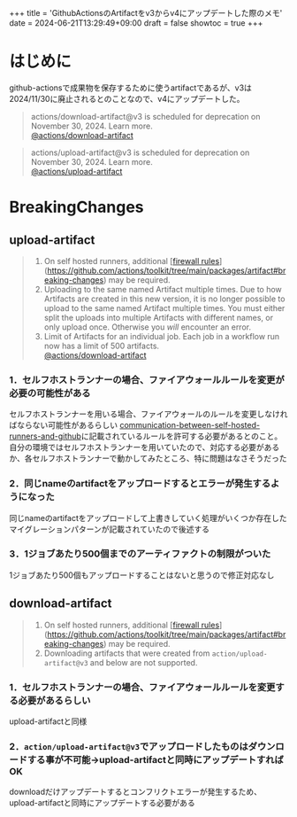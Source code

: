 +++
title = 'GithubActionsのArtifactをv3からv4にアップデートした際のメモ'
date = 2024-06-21T13:29:49+09:00
draft = false
showtoc = true
+++

# はじめに
github-actionsで成果物を保存するために使うartifactであるが、v3は2024/11/30に廃止されるとのことなので、v4にアップデートした。

> actions/download-artifact@v3 is scheduled for deprecation on November 30, 2024. Learn more.  
> [@actions/download-artifact](https://github.com/marketplace/actions/download-a-build-artifact)

> actions/upload-artifact@v3 is scheduled for deprecation on November 30, 2024. Learn more.  
> [@actions/upload-artifact](https://github.com/marketplace/actions/upload-a-build-artifact)


# BreakingChanges
## upload-artifact

> 1. On self hosted runners, additional [[firewall rules](https://github.com/actions/toolkit/tree/main/packages/artifact#breaking-changes)](https://github.com/actions/toolkit/tree/main/packages/artifact#breaking-changes) may be required.
> 2. Uploading to the same named Artifact multiple times.
>     Due to how Artifacts are created in this new version, it is no longer possible to upload to the same named Artifact multiple times. You must either split the uploads into multiple Artifacts with different names, or only upload once. Otherwise you *will* encounter an error.
> 3. Limit of Artifacts for an individual job. Each job in a workflow run now has a limit of 500 artifacts.  
> [@actions/download-artifact](https://github.com/marketplace/actions/download-a-build-artifact)

### 1．セルフホストランナーの場合、ファイアウォールルールを変更が必要の可能性がある
セルフホストランナーを用いる場合、ファイアウォールのルールを変更しなければならない可能性があるらしい
[communication-between-self-hosted-runners-and-github](https://docs.github.com/en/actions/hosting-your-own-runners/managing-self-hosted-runners/about-self-hosted-runners#communication-between-self-hosted-runners-and-github)に記載されているルールを許可する必要があるとのこと。
自分の環境ではセルフホストランナーを用いていたので、対応する必要があるか、各セルフホストランナーで動かしてみたところ、特に問題はなさそうだった

### 2．同じnameのartifactをアップロードするとエラーが発生するようになった
同じnameのartifactをアップロードして上書きしていく処理がいくつか存在した
マイグレーションパターンが記載されていたので後述する  


### 3．1ジョブあたり500個までのアーティファクトの制限がついた
1ジョブあたり500個もアップロードすることはないと思うので修正対応なし

## download-artifact

> 1. On self hosted runners, additional [[firewall rules](https://github.com/actions/toolkit/tree/main/packages/artifact#breaking-changes)](https://github.com/actions/toolkit/tree/main/packages/artifact#breaking-changes) may be required.
> 2. Downloading artifacts that were created from `action/upload-artifact@v3` and below are not supported.

### 1．セルフホストランナーの場合、ファイアウォールルールを変更する必要があるらしい

upload-artifactと同様

### 2．`action/upload-artifact@v3`でアップロードしたものはダウンロードする事が不可能→upload-artifactと同時にアップデートすればOK

downloadだけアップデートするとコンフリクトエラーが発生するため、upload-artifactと同時にアップデートする必要がある